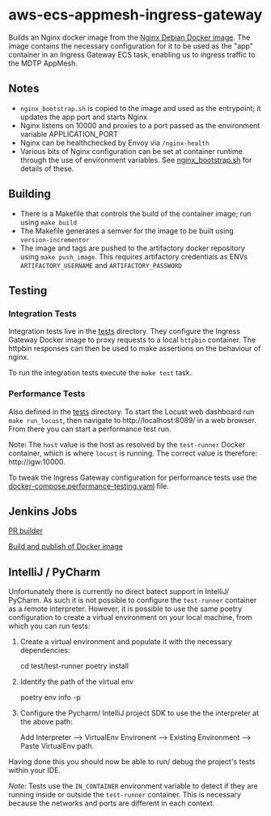 
# aws-ecs-appmesh-ingress-gateway

Builds an Nginx docker image from the [Nginx Debian Docker image](https://hub.docker.com/_/nginx). The image contains the necessary configuration for it to be used as the "app" container in an Ingress Gateway ECS task, enabling us to ingress traffic to the MDTP AppMesh.

## Notes

* `nginx_bootstrap.sh` is copied to the image and used as the entrypoint; it updates the app port and starts Nginx
* Nginx listens on 10000 and proxies to a port passed as the environment variable APPLICATION_PORT
* Nginx can be healthchecked by Envoy via `/nginx-health`
* Various bits of Nginx configuration can be set at container runtime through the use of environment variables. See [nginx_bootstrap.sh](containers/igw/files/nginx_bootstrap.sh) for details of these.

## Building

* There is a Makefile that controls the build of the container image; run using `make build`
* The Makefile generates a semver for the image to be built using `version-incrementor`
* The image and tags are pushed to the artifactory docker repository using `make push_image`. This requires artifactory credentials as ENVs `ARTIFACTORY_USERNAME` and `ARTIFACTORY_PASSWORD`

## Testing

### Integration Tests

Integration tests live in the [tests](test) directory. They configure the Ingress Gateway Docker image to proxy requests to a local `httpbin` container. The httpbin responses can then be used to make assertions on the behaviour of nginx.

To run the integration tests execute the `make test` task.

### Performance Tests

Also defined in the [tests](test) directory. To start the Locust web dashboard run `make run_locust`, then navigate to http://localhost:8089/ in a web browser. From there you can start a performance test run.

Note: The `host` value is the host as resolved by the `test-runner` Docker container, which is where `locust` is running. The correct value is therefore: http://igw:10000.

To tweak the Ingress Gateway configuration for performance tests use the [docker-compose.performance-testing.yaml](test/docker-compose.performance-testing.yaml) file. 

## Jenkins Jobs

[PR builder](https://build.tax.service.gov.uk/job/build-and-deploy/job/aws-ecs-appmesh-ingress-gateway-docker-image-pr-builder/)

[Build and publish of Docker image](https://build.tax.service.gov.uk/job/build-and-deploy/job/aws-ecs-appmesh-ingress-gateway-docker-image/)

## IntelliJ / PyCharm

Unfortunately there is currently no direct batect support in IntelliJ/ PyCharm. As such it is not possible to configure the `test-runner` container as a remote interpreter. However, it is possible to use the same poetry configuration to create a virtual environment on your local machine, from which you can run tests:

1. Create a virtual environment and populate it with the necessary dependencies:

    cd test/test-runner
    poetry install
    
2. Identify the path of the virtual env
    
    poetry env info -p 
    
3. Configure the Pycharm/ IntelliJ project SDK to use the the interpreter at the above path:
    
    Add Interpreter --> VirtualEnv Environent --> Existing Environment --> Paste VirtualEnv path.

Having done this you should now be able to run/ debug the project's tests within your IDE.

_Note:_ Tests use the `IN_CONTAINER` environment variable to detect if they are running inside or outside the `test-runner` container. This is necessary because the networks and ports are different in each context.
 
